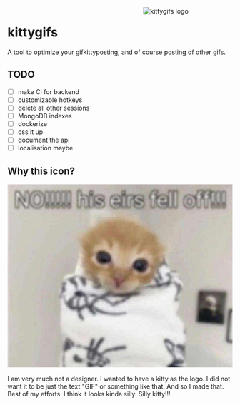 <img src="https://raw.githubusercontent.com/Jan0660/kittygifs/main/docs/img/logo.svg?sanitize=true" alt="kittygifs logo" width="200" align="right">

# kittygifs

A tool to optimize your gifkittyposting, and of course posting of other gifs.

## TODO

- [ ] make CI for backend
- [ ] customizable hotkeys
- [ ] delete all other sessions
- [ ] MongoDB indexes
- [ ] dockerize
- [ ] css it up
- [ ] document the api
- [ ] localisation maybe

## Why this icon?

![silly cat without ears with the caption "NO!!!!! his eirs fell off!!!"](https://raw.githubusercontent.com/Jan0660/kittygifs/main/docs/img/no_ears.jpg)

I am very much not a designer. I wanted to have a kitty as the logo.
I did not want it to be just the text "GIF" or something like that.
And so I made that. Best of my efforts. I think it looks kinda silly. Silly kitty!!!
